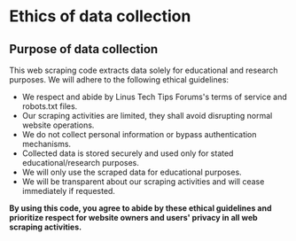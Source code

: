 # Ethics of data collection

## Purpose of data collection

This web scraping code extracts data solely for educational and research purposes. We will adhere to the following ethical guidelines:

- We respect and abide by Linus Tech Tips Forums's terms of service and robots.txt files.
- Our scraping activities are limited, they shall avoid disrupting normal website operations.
- We do not collect personal information or bypass authentication mechanisms.
- Collected data is stored securely and used only for stated educational/research purposes.
- We will only use the scraped data for educational purposes.
- We will be transparent about our scraping activities and will cease immediately if requested.

**By using this code, you agree to abide by these ethical guidelines and prioritize respect for website owners and users' privacy in all web scraping activities.**